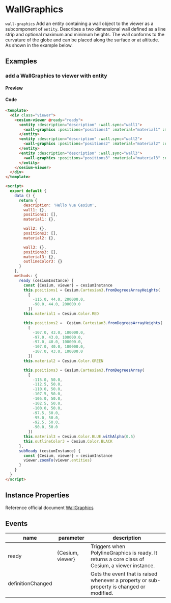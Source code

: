 # WallGraphics

`wall-graphics` Add an entity containing a wall object to the viewer as a subcomponent of `entity`. Describes a two dimensional wall defined as a line strip and optional maximum and minimum heights. The wall conforms to the curvature of the globe and can be placed along the surface or at altitude. As shown in the example below.

## Examples

### add a WallGraphics to viewer with entity

#### Preview

<doc-preview>
  <template>
    <div class="viewer">
      <cesium-viewer @ready="ready">
        <entity :description="description" :wall.sync="wall1">
          <wall-graphics :positions="positions1" :material="material1" :minimumHeights="[100000.0, 100000.0]"></wall-graphics>
        </entity>
        <entity :description="description" :wall.sync="wall2">
          <wall-graphics :positions="positions2" :material="material2" :outline="true"></wall-graphics>
        </entity>
        <entity :description="description" :wall.sync="wall3">
          <wall-graphics :positions="positions3" :material="material3" :outline="true" :outlineColor="outlineColor3" :maximumHeights="[100000, 200000, 100000, 200000, 100000, 200000, 100000, 200000, 100000, 200000, 100000]" :minimumHeights="[0, 100000,  0, 100000, 0, 100000, 0, 100000, 0, 100000, 0]" @ready="subReady"></wall-graphics>
        </entity>
      </cesium-viewer>
    </div>
  </template>

  <script>
    export default {
      data () {
        return {
          description: 'Hello Vue Cesium',
          wall1: {},
          positions1: [],
          material1: {},

          wall2: {},
          positions2: [],
          material2: {},

          wall3: {},
          positions3: [],
          material3: {},
          outlineColor3: {}
        }
      },
      methods: {
        ready (cesiumInstance) {
          const {Cesium, viewer} = cesiumInstance
          this.positions1 = Cesium.Cartesian3.fromDegreesArrayHeights(
            [
              -115.0, 44.0, 200000.0,
              -90.0, 44.0, 200000.0
            ])
          this.material1 = Cesium.Color.RED

          this.positions2 =  Cesium.Cartesian3.fromDegreesArrayHeights(
            [
              -107.0, 43.0, 100000.0,
              -97.0, 43.0, 100000.0,
              -97.0, 40.0, 100000.0,
              -107.0, 40.0, 100000.0,
              -107.0, 43.0, 100000.0
            ])
          this.material2 = Cesium.Color.GREEN

          this.positions3 = Cesium.Cartesian3.fromDegreesArray(
            [
              -115.0, 50.0,
              -112.5, 50.0,
              -110.0, 50.0,
              -107.5, 50.0,
              -105.0, 50.0,
              -102.5, 50.0,
              -100.0, 50.0,
              -97.5, 50.0,
              -95.0, 50.0,
              -92.5, 50.0,
              -90.0, 50.0
            ])
          this.material3 = Cesium.Color.BLUE.withAlpha(0.5)
          this.outlineColor3 = Cesium.Color.BLACK
        },
        subReady (cesiumInstance) {
          const {Cesium, viewer} = cesiumInstance
          viewer.zoomTo(viewer.entities)
        }
      }
    }
  </script>
</doc-preview>

#### Code

```html
<template>
  <div class="viewer">
    <cesium-viewer @ready="ready">
      <entity :description="description" :wall.sync="wall1">
        <wall-graphics :positions="positions1" :material="material1" :minimumHeights="[100000.0, 100000.0]"></wall-graphics>
      </entity>
      <entity :description="description" :wall.sync="wall2">
        <wall-graphics :positions="positions2" :material="material2" :outline="true"></wall-graphics>
      </entity>
      <entity :description="description" :wall.sync="wall3">
        <wall-graphics :positions="positions3" :material="material3" :outline="true" :outlineColor="outlineColor3" :maximumHeights="[100000, 200000, 100000, 200000, 100000, 200000, 100000, 200000, 100000, 200000, 100000]" :minimumHeights="[0, 100000,  0, 100000, 0, 100000, 0, 100000, 0, 100000, 0]" @ready="subReady"></wall-graphics>
      </entity>
    </cesium-viewer>
  </div>
</template>

<script>
  export default {
    data () {
      return {
        description: 'Hello Vue Cesium',
        wall1: {},
        positions1: [],
        material1: {},

        wall2: {},
        positions2: [],
        material2: {},

        wall3: {},
        positions3: [],
        material3: {},
        outlineColor3: {}
      }
    },
    methods: {
      ready (cesiumInstance) {
        const {Cesium, viewer} = cesiumInstance
        this.positions1 = Cesium.Cartesian3.fromDegreesArrayHeights(
          [
            -115.0, 44.0, 200000.0,
            -90.0, 44.0, 200000.0
          ])
        this.material1 = Cesium.Color.RED

        this.positions2 =  Cesium.Cartesian3.fromDegreesArrayHeights(
          [
            -107.0, 43.0, 100000.0,
            -97.0, 43.0, 100000.0,
            -97.0, 40.0, 100000.0,
            -107.0, 40.0, 100000.0,
            -107.0, 43.0, 100000.0
          ])
        this.material2 = Cesium.Color.GREEN

        this.positions3 = Cesium.Cartesian3.fromDegreesArray(
          [
            -115.0, 50.0,
            -112.5, 50.0,
            -110.0, 50.0,
            -107.5, 50.0,
            -105.0, 50.0,
            -102.5, 50.0,
            -100.0, 50.0,
            -97.5, 50.0,
            -95.0, 50.0,
            -92.5, 50.0,
            -90.0, 50.0
          ])
        this.material3 = Cesium.Color.BLUE.withAlpha(0.5)
        this.outlineColor3 = Cesium.Color.BLACK
      },
      subReady (cesiumInstance) {
        const {Cesium, viewer} = cesiumInstance
        viewer.zoomTo(viewer.entities)
      }
    }
  }
</script>
```

## Instance Properties

Reference official document [WallGraphics](https://cesiumjs.org/Cesium/Build/Documentation/WallGraphics.html)
<!-- |属性名|类型|默认值|描述|
|------|-----|-----|----|
|positions|Property||`optional` 指定表示线条的Cartesian3位置数组。|
|followSurface|Property|true|`optional` 指定线段是弧线还是直线连接。|
|clampToGround|Property|false|`optional` 指定线是否贴地。|
|width|Property|1.0|`optional` 指定线的宽度（像素）。|
|show|Property|true|`optional` 指定线是否可显示。|
|material|MaterialProperty|Color.WHITE|`optional` 指定用于绘制线的材质。|
|depthFailMaterial|MaterialProperty||`optional` 指定用于绘制低于地形的线的材质。|
|granularity|Property|Cesium.Math.RADIANS_PER_DEGREE|`optional`指定每个纬度和经度之间的角距离，当followSurface为true时有效。|
|shadows|Property|ShadowMode.DISABLED|`optional` 指定这些是否投射或接收来自每个光源的阴影。|
|distanceDisplayCondition|Property||`optional` 指定相机到线的距离。|
|zIndex|Property|0|`optional` 指定用于排序地面几何的zIndex。 仅当`clampToGround`为真且支持地形上的折线时才有效。|
--- -->

## Events

|name|parameter|description|
|------|----|----|
|ready|{Cesium, viewer}|Triggers when PolylineGraphics is ready. It returns a core class of Cesium, a viewer instance.|
|definitionChanged||Gets the event that is raised whenever a property or sub-property is changed or modified.|

